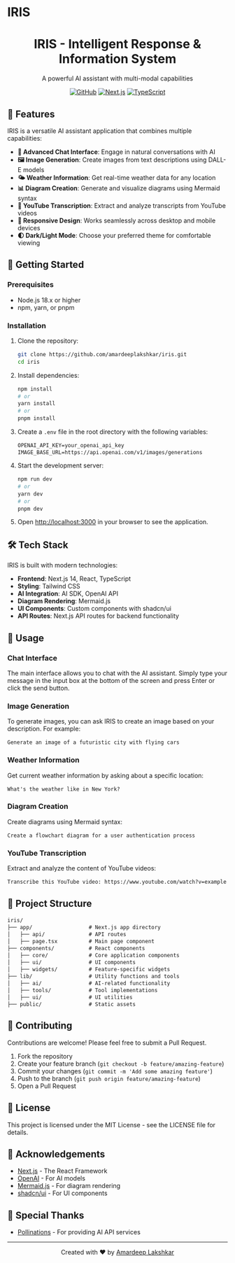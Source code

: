 # IRIS

<div align="center">
  <img src="public/iris-logo.png" alt="IRIS Logo" width="200" height="200" style="display: none;">
  <h1>IRIS - Intelligent Response & Information System</h1>
  <p>A powerful AI assistant with multi-modal capabilities</p>
  
  [![GitHub](https://img.shields.io/github/license/amardeeplakshkar/iris)](https://github.com/amardeeplakshkar/iris/blob/main/LICENSE)
  [![Next.js](https://img.shields.io/badge/Next.js-14-black)](https://nextjs.org/)
  [![TypeScript](https://img.shields.io/badge/TypeScript-5.0-blue)](https://www.typescriptlang.org/)
</div>

## 🌟 Features

IRIS is a versatile AI assistant application that combines multiple capabilities:

- **💬 Advanced Chat Interface**: Engage in natural conversations with AI
- **🖼️ Image Generation**: Create images from text descriptions using DALL-E models
- **🌤️ Weather Information**: Get real-time weather data for any location
- **📊 Diagram Creation**: Generate and visualize diagrams using Mermaid syntax
- **📝 YouTube Transcription**: Extract and analyze transcripts from YouTube videos
- **📱 Responsive Design**: Works seamlessly across desktop and mobile devices
- **🌓 Dark/Light Mode**: Choose your preferred theme for comfortable viewing

## 🚀 Getting Started

### Prerequisites

- Node.js 18.x or higher
- npm, yarn, or pnpm

### Installation

1. Clone the repository:
   ```bash
   git clone https://github.com/amardeeplakshkar/iris.git
   cd iris
   ```

2. Install dependencies:
   ```bash
   npm install
   # or
   yarn install
   # or
   pnpm install
   ```

3. Create a `.env` file in the root directory with the following variables:
   ```
   OPENAI_API_KEY=your_openai_api_key
   IMAGE_BASE_URL=https://api.openai.com/v1/images/generations
   ```

4. Start the development server:
   ```bash
   npm run dev
   # or
   yarn dev
   # or
   pnpm dev
   ```

5. Open [http://localhost:3000](http://localhost:3000) in your browser to see the application.

## 🛠️ Tech Stack

IRIS is built with modern technologies:

- **Frontend**: Next.js 14, React, TypeScript
- **Styling**: Tailwind CSS
- **AI Integration**: AI SDK, OpenAI API
- **Diagram Rendering**: Mermaid.js
- **UI Components**: Custom components with shadcn/ui
- **API Routes**: Next.js API routes for backend functionality

## 📖 Usage

### Chat Interface

The main interface allows you to chat with the AI assistant. Simply type your message in the input box at the bottom of the screen and press Enter or click the send button.

### Image Generation

To generate images, you can ask IRIS to create an image based on your description. For example:

```
Generate an image of a futuristic city with flying cars
```

### Weather Information

Get current weather information by asking about a specific location:

```
What's the weather like in New York?
```

### Diagram Creation

Create diagrams using Mermaid syntax:

```
Create a flowchart diagram for a user authentication process
```

### YouTube Transcription

Extract and analyze the content of YouTube videos:

```
Transcribe this YouTube video: https://www.youtube.com/watch?v=example
```

## 🧩 Project Structure

```
iris/
├── app/                  # Next.js app directory
│   ├── api/              # API routes
│   ├── page.tsx          # Main page component
├── components/           # React components
│   ├── core/             # Core application components
│   ├── ui/               # UI components
│   ├── widgets/          # Feature-specific widgets
├── lib/                  # Utility functions and tools
│   ├── ai/               # AI-related functionality
│   ├── tools/            # Tool implementations
│   ├── ui/               # UI utilities
├── public/               # Static assets
```

## 🤝 Contributing

Contributions are welcome! Please feel free to submit a Pull Request.

1. Fork the repository
2. Create your feature branch (`git checkout -b feature/amazing-feature`)
3. Commit your changes (`git commit -m 'Add some amazing feature'`)
4. Push to the branch (`git push origin feature/amazing-feature`)
5. Open a Pull Request

## 📄 License

This project is licensed under the MIT License - see the LICENSE file for details.

## 🙏 Acknowledgements

- [Next.js](https://nextjs.org/) - The React Framework
- [OpenAI](https://openai.com/) - For AI models
- [Mermaid.js](https://mermaid-js.github.io/mermaid/) - For diagram rendering
- [shadcn/ui](https://ui.shadcn.com/) - For UI components

## 🌟 Special Thanks

- [Pollinations](https://github.com/pollinations) - For providing AI API services

---

<div align="center">
  <p>Created with ❤️ by <a href="https://github.com/amardeeplakshkar">Amardeep Lakshkar</a></p>
</div>
